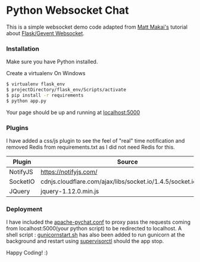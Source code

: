 # Python Websocket Chat

This is a simple websocket demo code adapted from [Matt Makai's](https://github.com/mattmakai) tutorial about [Flask/Gevent Websocket](https://github.com/mattmakai/python-websockets-example).


### Installation

Make sure you have Python installed.

Create a virtualenv
On Windows
```sh
$ virtualenv flask_env
$ projectDirectory/flask_env/Scripts/activate
$ pip install -r requirements
$ python app.py
```
Your page should be up and running at [localhost:5000](http://localhost:5000)

### Plugins

I have added a css/js plugin to see the feel of "real" time notification and removed Redis from requirements.txt as I did not need Redis for this.

| Plugin | Source |
| ------ | ------ |
| NotifyJS | https://notifyjs.com/|
| SocketIO | cdnjs.cloudflare.com/ajax/libs/socket.io/1.4.5/socket.io.min.js |
| JQuery | jquery-1.12.0.min.js |


### Deployment

I have included the [apache-pychat.conf](https://github.com/karenirenecano/websocket-python/blob/master/apache-pychat.conf) to proxy pass the requests coming from localhost:5000(your python script) to be redirected to localhost. A shell script : [gunicornstart.sh](https://github.com/karenirenecano/websocket-python/blob/master/gunicornstart.sh) has also been added to run gunicorn at the background and restart using [supervisorctl](https://github.com/karenirenecano/websocket-python/blob/gunicornDeployment/supervisor.conf) should the app stop.

Happy Coding! :)
